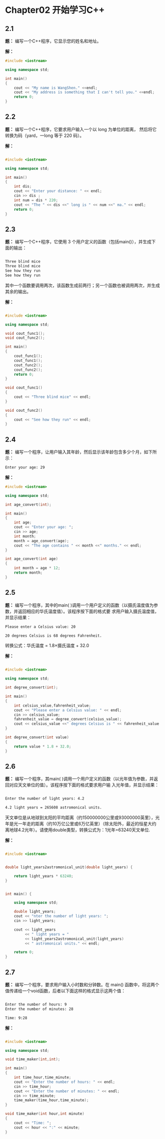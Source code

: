 # Chapter02 开始学习C++

## 2.1

**题：** 编写一个C++程序，它显示您的姓名和地址。

**解：**

```Cpp
#include <iostream>

using namespace std;

int main()
{
    cout << "My name is WangShen." <<endl;
    cout << "My address is something that I can't tell you." <<endl;
    return 0;
}

```


## 2.2

**题：** 编写一个C++程序，它要求用户输入一个以 long 为单位的距离， 然后将它转换为码（yard，一long 等于 220 码）。
    
**解：**


```Cpp

#include <iostream>

using namespace std;

int main()
{
    int dis;
    cout << "Enter your distance: " << endl;
    cin >> dis ;
    int num = dis * 220;
    cout << "The " << dis <<" long is " << num <<" ma." << endl;
    return 0;
}

```

## 2.3

**题：** 编写一个C++程序，它使用 3 个用户定义的函数（包括main()），并生成下面的输出：

```bash

Three blind mice
Three blind mice
See how they run
See how they run

```
其中一个函数要调用两次，该函数生成前两行；另一个函数也被调用两次，并生成其余的输出。


**解：**


```Cpp

#include <iostream>

using namespace std;

void cout_func1();
void cout_func2();

int main()
{
    cout_func1();
    cout_func1();
    cout_func2();
    cout_func2();
    return 0;
}

void cout_func1()
{
    cout << "Three blind mice" << endl;
}

void cout_func2()
{
    cout << "See how they run" << endl;
}

```


## 2.4

**题：** 编写一个程序，让用户输入其年龄，然后显示该年龄包含多少个月，如下所示：

```bash
Enter your age: 29

```

**解：**

```Cpp
#include <iostream>

using namespace std;

int age_convert(int);

int main()
{
    int age;
    cout << "Enter your age: ";
    cin >> age;
    int month;
    month = age_convert(age);
    cout << "The age contains " << month <<" months." << endl;
}

int age_convert(int age)
{
    int month = age * 12;
    return month;
}

```


## 2.5

**题：** 编写一个程序，其中的main( )调用一个用户定义的函数（以摄氏温度值为参数，并返回相应的华氏温度值）。该程序按下面的格式要 求用户输入摄氏温度值，并显示结果：

```bash
Please enter a Celsius value: 20

20 degrees Celsius is 68 degrees Fahrenheit.

```

转换公式：华氏温度 = 1.8×摄氏温度 + 32.0


**解：**

```Cpp

#include <iostream>

using namespace std;

int degree_convert(int);

int main()
{
    int celsius_value,fahrenheit_value;
    cout << "Please enter a Celsius value: " << endl;
    cin >> celsius_value;
    fahrenheit_value = degree_convert(celsius_value);
    cout << celsius_value <<" degrees Celsius is " << fahrenheit_value << " degrees Fahrenheit.";
}

int degree_convert(int value)
{
    return value * 1.8 + 32.0;
}

```


## 2.6

**题：** 编写一个程序，其main( )调用一个用户定义的函数（以光年值为参数，并返回对应天文单位的值）。该程序按下面的格式要求用户输 入光年值，并显示结果：

```bash

Enter the number of light years: 4.2

4.2 light years = 265608 astromonical units.

```
天文单位是从地球到太阳的平均距离（约150000000公里或93000000英里），光年是光一年走的距离（约10万亿公里或6万亿英里）（除太阳外，最近的恒星大约离地球4.2光年）。请使用double类型，转换公式为：1光年=63240天文单位.


**解：**

```Cpp

#include <iostream>


double light_years2astromonical_unit(double light_years) {

    return light_years * 63240;
}


int main() {

    using namespace std;

    double light_years;
    cout << "nter the number of light years: ";
    cin >> light_years;

    cout << light_years 
         << " light years = " 
         << light_years2astromonical_unit(light_years)
         << " astromonical units." << endl;

    return 0;
}

```

## 2.7

**题：** 编写一个程序，要求用户输入小时数和分钟数。在 main() 函数中，将这两个值传递给一个void函数，后者以下面这样的格式显示这两个值：

```bash

Enter the number of hours: 9
Enter the number of minutes: 28

Time: 9:28

```

**解：**

```Cpp

#include <iostream>

using namespace std;

void time_maker(int,int);

int main()
{
    int time_hour,time_minute;
    cout << "Enter the number of hours: " << endl;
    cin >> time_hour;
    cout << "Enter the number of minutes: " << endl;
    cin >> time_minute;
    time_maker(time_hour,time_minute);
}

void time_maker(int hour,int minute)
{
    cout << "Time: ";
    cout << hour << ":" << minute;
}


```







